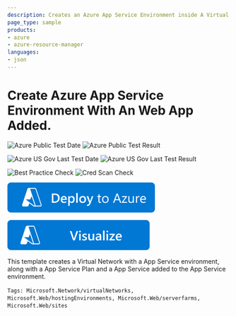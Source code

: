 ```yaml
---
description: Creates an Azure App Service Environment inside A Virtual Network Subnet. This template also adds a Azure Web App inside the App Service Environment. Template originally authored by Callum Brankin of PixelPin
page_type: sample
products:
- azure
- azure-resource-manager
languages:
- json
---
```

# Create Azure App Service Environment With An Web App Added.

![Azure Public Test Date](https://azurequickstartsservice.blob.core.windows.net/badges/quickstarts/microsoft.web/create-ase-with-webapp/PublicLastTestDate.svg)
![Azure Public Test Result](https://azurequickstartsservice.blob.core.windows.net/badges/quickstarts/microsoft.web/create-ase-with-webapp/PublicDeployment.svg)

![Azure US Gov Last Test Date](https://azurequickstartsservice.blob.core.windows.net/badges/quickstarts/microsoft.web/create-ase-with-webapp/FairfaxLastTestDate.svg)
![Azure US Gov Last Test Result](https://azurequickstartsservice.blob.core.windows.net/badges/quickstarts/microsoft.web/create-ase-with-webapp/FairfaxDeployment.svg)

![Best Practice Check](https://azurequickstartsservice.blob.core.windows.net/badges/quickstarts/microsoft.web/create-ase-with-webapp/BestPracticeResult.svg)
![Cred Scan Check](https://azurequickstartsservice.blob.core.windows.net/badges/quickstarts/microsoft.web/create-ase-with-webapp/CredScanResult.svg)

[![Deploy To Azure](https://raw.githubusercontent.com/Azure/azure-quickstart-templates/master/1-CONTRIBUTION-GUIDE/images/deploytoazure.svg?sanitize=true)](https://portal.azure.com/#create/Microsoft.Template/uri/https%3A%2F%2Fraw.githubusercontent.com%2FAzure%2Fazure-quickstart-templates%2Fmaster%2Fquickstarts%2Fmicrosoft.web%2Fcreate-ase-with-webapp%2Fazuredeploy.json)

[![Visualize](https://raw.githubusercontent.com/Azure/azure-quickstart-templates/master/1-CONTRIBUTION-GUIDE/images/visualizebutton.svg?sanitize=true)](http://armviz.io/#/?load=https%3A%2F%2Fraw.githubusercontent.com%2FAzure%2Fazure-quickstart-templates%2Fmaster%2Fquickstarts%2Fmicrosoft.web%2Fcreate-ase-with-webapp%2Fazuredeploy.json)

This template creates a Virtual Network with a App Service environment, along with a App Service Plan and a App Service added to the App Service environment.

`Tags: Microsoft.Network/virtualNetworks, Microsoft.Web/hostingEnvironments, Microsoft.Web/serverfarms, Microsoft.Web/sites`
